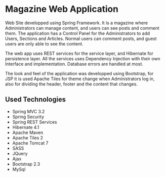 Magazine Web Application
==============================

Web Site developped using Spring Framework.
It is a magazine where Administrators can manage content, and users can see posts and comment them. 
The application has a Control Panel for the Administrators to add Users, Sections and Articles.
Normal users can comment posts, and guest users are only able to see the content.

The web app uses REST services for the service layer, and Hibernate for persistence layer. All the services uses Dependency Injection with their own Interface and implementation. Database errors are handled at most.

The look and feel of the application was developped using Bootstrap, for JSP it is used Apache Tiles for theme change when Administrators log in, also for dividing the header, footer and the content that changes.

Used Technologies
------------------
- Spring MVC 3.2
- Spring Security
- Spring REST Services
- Hibernate 4.1
- Apache Maven
- Apache Tiles 2
- Apache Tomcat 7
- SASS
- JQuery
- Ajax
- Bootstrap 2.3
- MySql
